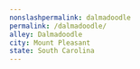 ```yaml
---
﻿nonslashpermalink: dalmadoodle
permalink: /dalmadoodle/
alley: Dalmadoodle
city: Mount Pleasant
state: South Carolina
---
```

